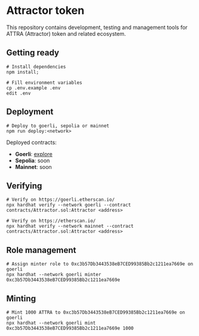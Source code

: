 # Attractor token

This repository contains development, testing and management tools
for ATTRA (Attractor) token and related ecosystem.

## Getting ready

```shell
# Install dependencies
npm install;

# Fill environment variables
cp .env.example .env
edit .env
```

## Deployment

```shell
# Deploy to goerli, sepolia or mainnet
npm run deploy:<network>
```

Deployed contracts:
- **Goerli**: [explore](https://goerli.etherscan.io/token/0x66afe97c101099777efcfa896a84a8dcbc56959d)
- **Sepolia**: soon
- **Mainnet**: soon

## Verifying

```shell
# Verify on https://goerli.etherscan.io/
npx hardhat verify --network goerli --contract contracts/Attractor.sol:Attractor <address>

# Verify on https://etherscan.io/
npx hardhat verify --network mainnet --contract contracts/Attractor.sol:Attractor <address>
```

## Role management

```shell
# Assign minter role to 0xc3b57Db3443538eB7CED99385Bb2c1211ea7669e on goerli
npx hardhat --network goerli minter 0xc3b57Db3443538eB7CED99385Bb2c1211ea7669e
```

## Minting

```shell
# Mint 1000 ATTRA to 0xc3b57Db3443538eB7CED99385Bb2c1211ea7669e on goerli
npx hardhat --network goerli mint 0xc3b57Db3443538eB7CED99385Bb2c1211ea7669e 1000
```
